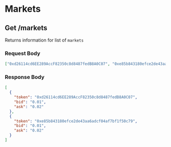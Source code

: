 # Markets

## Get /markets

Returns information for list of ```markets```

### Request Body
```json
["0xd26114cd6EE289AccF82350c8d8487fedB8A0C07", "0xe85b843180efce2de43aa6adcf04af7bf1f50c79"]
```

### Response Body
```json
[
  {
    "token": "0xd26114cd6EE289AccF82350c8d8487fedB8A0C07",
    "bid": "0.01",
    "ask": "0.02"
  },
  {
    "token": "0xe85b843180efce2de43aa6adcf04af7bf1f50c79",
    "bid": "0.01",
    "ask": "0.02"
  }
]
```
